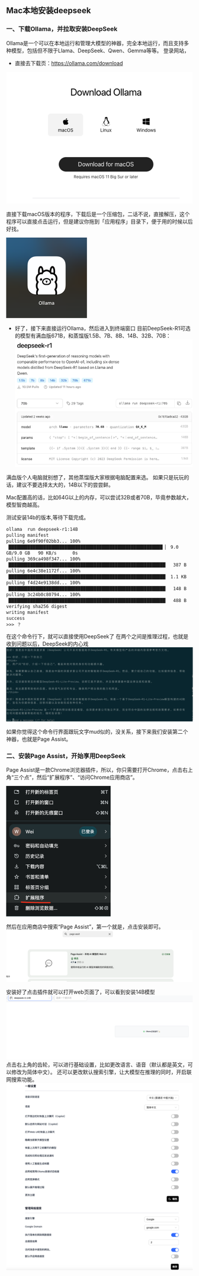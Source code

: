 ## Mac本地安装deepseek
### 一、下载Ollama，并拉取安装DeepSeek
Ollama是一个可以在本地运行和管理大模型的神器，完全本地运行，而且支持多种模型，包括但不限于Llama、DeepSeek、Qwen、Gemma等等。
登录网站，
- 直接去下载页：https://ollama.com/download

![alt text](image.png)

直接下载macOS版本的程序，下载后是一个压缩包，二话不说，直接解压，这个程序可以直接点击运行，但是建议你拖到「应用程序」目录下，便于用的时候以后好找。

![alt text](image-1.png)


- 好了，接下来直接运行Ollama，然后进入到终端窗口
目前DeepSeek-R1可选的模型有满血版671B，和蒸馏版1.5B、7B、8B、14B、32B、70B：
![alt text](image-2.png)


满血版个人电脑就别想了，其他蒸馏版大家根据电脑配置来选。
如果只是玩玩的话，建议不要选择太大的，14B以下的尝尝鲜。

Mac配置高的话，比如64G以上的内存，可以尝试32B或者70B，毕竟参数越大，模型智商越高。

测试安装14b的版本,等待下载完成。
```
ollama  run deepseek-r1:14B
pulling manifest
pulling 6e9f90f02bb3... 100% ▕██████████████████████████████████████████████████████████ ▏ 9.0 GB/9.0 GB   90 KB/s      0s
pulling 369ca498f347... 100% ▕███████████████████████████████████████████████████████████▏  387 B
pulling 6e4c38e1172f... 100% ▕███████████████████████████████████████████████████████████▏ 1.1 KB
pulling f4d24e9138dd... 100% ▕███████████████████████████████████████████████████████████▏  148 B
pulling 3c24b0c80794... 100% ▕███████████████████████████████████████████████████████████▏  488 B
verifying sha256 digest
writing manifest
success
>>> ？

```
在这个命令行下，就可以直接使用DeepSeek了
在两个<think></think>之间是推理过程，也就是收到问题以后，DeepSeek的内心戏
![alt text](image-3.png)

如果你觉得这个命令行界面跟玩文字mud似的，没关系，接下来我们安装第二个神器，也就是Page Assist。
###  二、安装Page Assist，开始享用DeepSeek
Page Assist是一款Chrome浏览器插件，所以，你只需要打开Chrome，点击右上角“三个点”，然后“扩展程序”、“访问Chrome应用商店”。

![alt text](image-4.png)

然后在应用商店中搜索“Page Assist”，第一个就是，点击安装即可。
![alt text](image-5.png)

安装好了点击插件就可以打开web页面了，可以看到安装14B模型
![alt text](image-6.png)
点击右上角的齿轮，可以进行基础设置，比如更改语言、语音（默认都是英文，可以修改为简体中文）。
还可以更改默认搜索引擎，让大模型在推理的同时，开启联网搜索功能。
![alt text](image-7.png)



